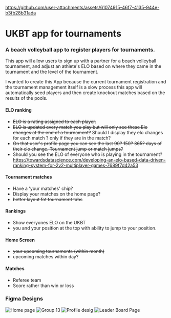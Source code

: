 

https://github.com/user-attachments/assets/61074915-46f7-4135-944e-b3fb28b31ada





UKBT app for tournaments
=======

### A beach volleyball app to register players for tournaments.

This app will allow users to sign up with a partner for a beach volleyball tournament, and adjust an athlete's ELO based on where they came in the tournament and the level of the tournament.

I wanted to create this App because the current tournament registration and the tournament management itself is a slow process this app will automatically seed players and then create knockout matches based on the results of the pools.

#### ELO ranking 
- ~~ELO is a rating assigned to each player.~~
- ~~ELO is updated every match you play but will only see these Elo changes at the end of a tournament?~~ Should I display they elo changes for each match ? only if they are in the match?
- ~~On that user's profile page you can see the last 90? 150? 365? days of their elo change. Tournament jump or match jumps?~~
- Should you see the ELO of everyone who is playing in the tournament?
https://towardsdatascience.com/developing-an-elo-based-data-driven-ranking-system-for-2v2-multiplayer-games-7689f7d42a53

#### Tournament matches
- Have a 'your matches' chip?
- Display your matches on the home page?
- ~~better layout fot tournament tabs~~

#### Rankings
- Show everyones ELO on the UKBT
- you and your position at the top with ability to jump to your position.

#### Home Screen
- ~~your upcoming tournaments (within month)~~
- upcoming matches within day?

#### Matches
- Referee team
- Score rather than win or loss


### Figma Designs
![Home page](https://github.com/user-attachments/assets/c8d568a2-376d-4f9c-aae8-c1ae7e8a7a58)
![Group 13](https://github.com/user-attachments/assets/d99cf065-dc15-4c3f-b726-586149c07cbd)
![Profile desig](https://github.com/user-attachments/assets/7814adfc-7d3d-4196-8138-187490cd04f1)
![Leader Board Page](https://github.com/user-attachments/assets/b77afa69-3eac-453a-808f-f189037f7bbf)
